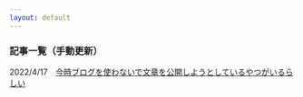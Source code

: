 ```yaml
---
layout: default
---
```


### 記事一覧（手動更新）

<p>2022/4/17　<a href="./20220400.pdf">今時ブログを使わないで文章を公開しようとしているやつがいるらしい</a></p>
